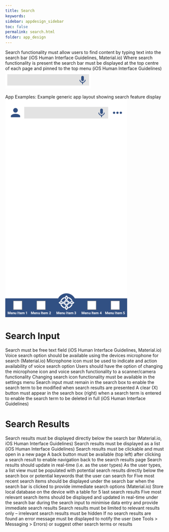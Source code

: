 ```yaml
---
title: Search 
keywords:
sidebar: appdesign_sidebar
toc: false
permalink: search.html
folder: app_design 
---
```



Search functionality must allow users to find content by typing text into the search bar (iOS Human Interface Guidelines, Material.io)
Where search functionality is present the search bar must be displayed at the top centre of each page and pinned to the top menu (iOS Human Interface Guidelines)
<img src="/images/examples/design-standards-navigation-search-input.png" style="max-width: 2000px">

App Examples:
Example generic app layout showing search feature display
<img class="img-responsive img-thumbnail" src="/images/examples/design-standards-navigation-search-search-example.png">

# Search Input
Search must be free text field (iOS Human Interface Guidelines, Material.io)
Voice search option should be available using the devices microphone for search (Material.io)
Microphone icon must be used to indicate and action availability of voice search option
Users should have the option of changing the microphone icon and voice search functionality to a scanner/camera functionality
Changing search icon functionality must be available in the settings menu
Search input must remain in the search box to enable the search term to be modified when search results are presented
A clear (X) button must appear in the search box (right) when a search term is entered to enable the search term to be deleted in full (iOS Human Interface Guidelines)
# Search Results
Search results must be displayed directly below the search bar (Material.io, iOS Human Interface Guidelines)
Search results must be displayed as a list (iOS Human Interface Guidelines)
Search results must be clickable and must open in a new page
A back button must be available (top left) after clicking a search result to enable navigation back to the search results page
Search results should update in real-time (i.e. as the user types)
As the user types, a list view must be populated with potential search results directly below the search box or potential keywords that the user can search for
Five most recent search items should be displayed under the search bar when the search bar is clicked to provide immediate search options (Material.io)
Store local database on the device with a table for 5 last search results
Five most relevant search items should be displayed and updated in real-time under the search bar during the search input to minimise data entry and provide immediate search results
Search results must be limited to relevant results only – irrelevant search results must be hidden
If no search results are found an error message must be displayed to notify the user (see Tools > Messaging > Errors) or suggest other search terms or results